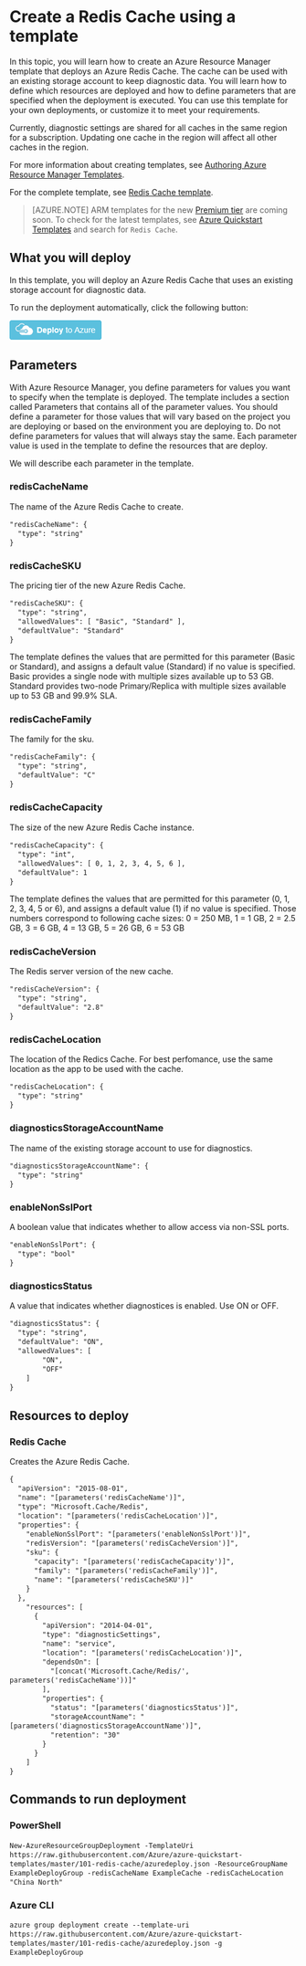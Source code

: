<properties 
	pageTitle="Provision a Redis Cache" 
	description="Use Azure Resource Manager template to deploy an Azure Redis Cache." 
	services="app-service" 
	documentationCenter="" 
	authors="tfitzmac" 
	manager="wpickett" 
	editor=""/>

<tags
	ms.service="app-service"
	ms.date="10/02/2015"
	wacn.date=""/>

# Create a Redis Cache using a template

In this topic, you will learn how to create an Azure Resource Manager template that deploys an Azure Redis Cache. The cache can be used with an existing storage account to keep diagnostic data. You will learn how to define which resources are deployed and 
how to define parameters that are specified when the deployment is executed. You can use this template for your own deployments, or customize it to meet your requirements.

Currently, diagnostic settings are shared for all caches in the same region for a subscription. Updating one cache in the region will affect all other caches in the region.

For more information about creating templates, see [Authoring Azure Resource Manager Templates](/documentation/articles/resource-group-authoring-templates).

For the complete template, see [Redis Cache template](https://github.com/Azure/azure-quickstart-templates/blob/master/101-redis-cache/azuredeploy.json).

>[AZURE.NOTE] ARM templates for the new [Premium tier](/documentation/articles/cache-premium-tier-intro) are coming soon. To check for the latest templates, see [Azure Quickstart Templates](https://azure.microsoft.com/documentation/templates/) and search for `Redis Cache`.

## What you will deploy

In this template, you will deploy an Azure Redis Cache that uses an existing storage account for diagnostic data.

To run the deployment automatically, click the following button:

<!-- deleted by customization
[![Deploy to Azure](./media/cache-redis-cache-arm-provision/deploybutton.png)](https://manage.windowsazure.cn/#create/Microsoft.Template/uri/https%3A%2F%2Fraw.githubusercontent.com%2FAzure%2Fazure-quickstart-templates%2Fmaster%2F101-redis-cache%2Fazuredeploy.json)
-->
<!-- keep by customization: begin -->
![Deploy to Azure](./media/cache-redis-cache-arm-provision/deploybutton.png)
<!-- keep by customization: end -->

## Parameters

With Azure Resource Manager, you define parameters for values you want to specify when the template is deployed. The template includes a section called Parameters that contains all of the parameter values.
You should define a parameter for those values that will vary based on the project you are deploying or based on the 
environment you are deploying to. Do not define parameters for values that will always stay the same. Each parameter value is used in the template to define the resources that are deploy. 

We will describe each parameter in the template.
### redisCacheName

The name of the Azure Redis Cache to create.

    "redisCacheName": {
      "type": "string"
    }

### redisCacheSKU

The pricing tier of the new Azure Redis Cache.

    "redisCacheSKU": {
      "type": "string",
      "allowedValues": [ "Basic", "Standard" ],
      "defaultValue": "Standard"
    }

The template defines the values that are permitted for this parameter (Basic or Standard), and assigns a default value (Standard) if no value is specified. Basic provides a single node with multiple sizes available up to 53 GB.
Standard provides two-node Primary/Replica with multiple sizes available up to 53 GB and 99.9% SLA.

### redisCacheFamily

The family for the sku.

    "redisCacheFamily": {
      "type": "string",
      "defaultValue": "C"
    }

### redisCacheCapacity

The size of the new Azure Redis Cache instance. 

    "redisCacheCapacity": {
      "type": "int",
      "allowedValues": [ 0, 1, 2, 3, 4, 5, 6 ],
      "defaultValue": 1
    }

The template defines the values that are permitted for this parameter (0, 1, 2, 3, 4, 5 or 6), and assigns a default value (1) if no value is specified. Those numbers correspond to following cache sizes: 
0 = 250 MB, 1 = 1 GB, 2 = 2.5 GB, 3 = 6 GB, 4 = 13 GB, 5 = 26 GB, 6 = 53 GB

### redisCacheVersion

The Redis server version of the new cache.

    "redisCacheVersion": {
      "type": "string",
      "defaultValue": "2.8"
    }


### redisCacheLocation

The location of the Redics Cache. For best perfomance, use the same location as the app to be used with the cache.

    "redisCacheLocation": {
      "type": "string"
    }

### diagnosticsStorageAccountName

The name of the existing storage account to use for diagnostics. 

    "diagnosticsStorageAccountName": {
      "type": "string"
    }

### enableNonSslPort

A boolean value that indicates whether to allow access via non-SSL ports.

    "enableNonSslPort": {
      "type": "bool"
    }

### diagnosticsStatus

A value that indicates whether diagnostices is enabled. Use ON or OFF.

    "diagnosticsStatus": {
      "type": "string",
      "defaultValue": "ON",
      "allowedValues": [
            "ON",
            "OFF"
        ]
    }
    
## Resources to deploy

### Redis Cache

Creates the Azure Redis Cache.

    {
      "apiVersion": "2015-08-01",
      "name": "[parameters('redisCacheName')]",
      "type": "Microsoft.Cache/Redis",
      "location": "[parameters('redisCacheLocation')]",
      "properties": {
        "enableNonSslPort": "[parameters('enableNonSslPort')]",
        "redisVersion": "[parameters('redisCacheVersion')]",
        "sku": {
          "capacity": "[parameters('redisCacheCapacity')]",
          "family": "[parameters('redisCacheFamily')]",
          "name": "[parameters('redisCacheSKU')]"
        }
      },
        "resources": [
          {
            "apiVersion": "2014-04-01",
            "type": "diagnosticSettings",
            "name": "service", 
            "location": "[parameters('redisCacheLocation')]",
            "dependsOn": [
              "[concat('Microsoft.Cache/Redis/', parameters('redisCacheName'))]"
            ],
            "properties": {
              "status": "[parameters('diagnosticsStatus')]",
              "storageAccountName": "[parameters('diagnosticsStorageAccountName')]",
              "retention": "30"
            }
          }
        ]
    }

## Commands to run deployment 

### PowerShell

    New-AzureResourceGroupDeployment -TemplateUri https://raw.githubusercontent.com/Azure/azure-quickstart-templates/master/101-redis-cache/azuredeploy.json -ResourceGroupName ExampleDeployGroup -redisCacheName ExampleCache -redisCacheLocation "China North"

### Azure CLI

    azure group deployment create --template-uri https://raw.githubusercontent.com/Azure/azure-quickstart-templates/master/101-redis-cache/azuredeploy.json -g ExampleDeployGroup


